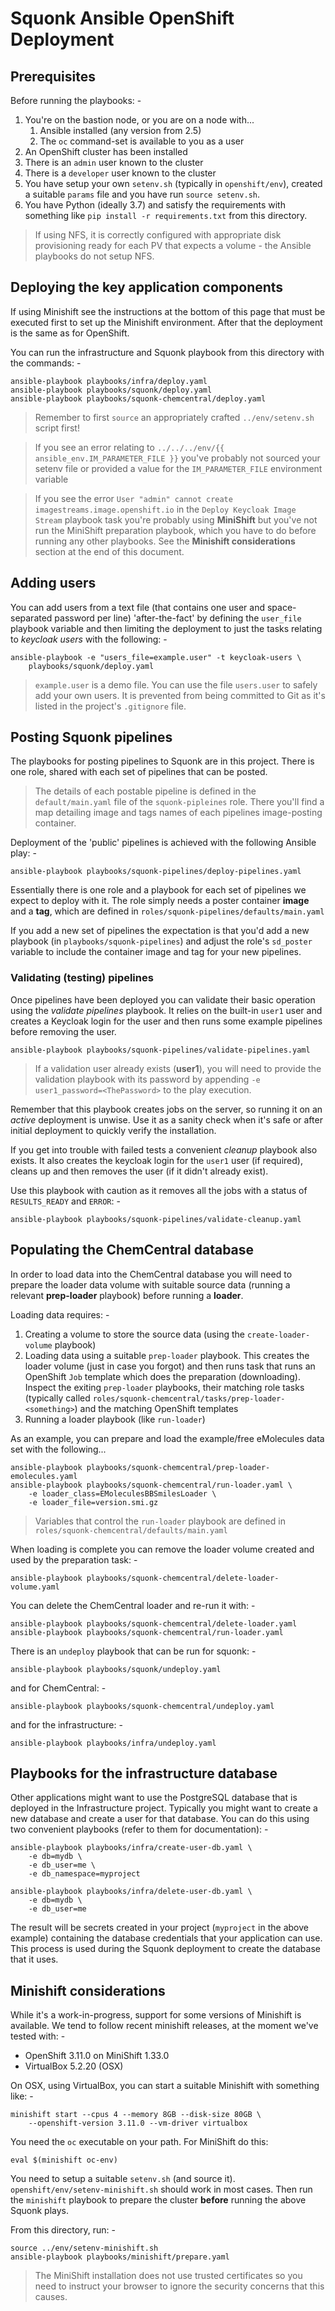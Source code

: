 # Squonk Ansible OpenShift Deployment

## Prerequisites
Before running the playbooks: -

1.  You're on the bastion node, or you are on a node with...
    1.  Ansible installed (any version from 2.5)
    1.  The `oc` command-set is available to you as a user
1.  An OpenShift cluster has been installed
1.  There is an `admin` user known to the cluster
1.  There is a `developer` user known to the cluster
1.  You have setup your own `setenv.sh` (typically in `openshift/env`),
    created a suitable `params` file and you have run `source setenv.sh`.
1.  You have Python (ideally 3.7) and satisfy the requirements
    with something like `pip install -r requirements.txt` from this directory.

>   If using NFS, it is correctly configured with appropriate
    disk provisioning ready for each PV that expects a volume -
    the Ansible playbooks do not setup NFS.

## Deploying the key application components
If using Minishift see the instructions at the bottom of this page that must be
executed first to set up the Minishift environment. After that the deployment is
the same as for OpenShift.

You can run the infrastructure and Squonk playbook from this
directory with the commands: -

    ansible-playbook playbooks/infra/deploy.yaml
    ansible-playbook playbooks/squonk/deploy.yaml
    ansible-playbook playbooks/squonk-chemcentral/deploy.yaml

>   Remember to first `source` an appropriately crafted
    `../env/setenv.sh` script first!

>   If you see an error relating to `../../../env/{{ ansible_env.IM_PARAMETER_FILE }}`
    you've probably not sourced your setenv file or provided a value
    for the `IM_PARAMETER_FILE` environment variable
    
>   If you see the error `User "admin" cannot create imagestreams.image.openshift.io`
    in the `Deploy Keycloak Image Stream` playbook task you're probably using
    **MiniShift** but you've not run the MiniShift preparation playbook, which you
    have to do before running any other playbooks.
    See the **Minishift considerations** section at the end of this document.

## Adding users
You can add users from a text file (that contains one user and space-separated
password per line) 'after-the-fact' by defining the `user_file` playbook
variable and then limiting the deployment to just the tasks relating to
_keycloak users_ with the following: -

    ansible-playbook -e "users_file=example.user" -t keycloak-users \
        playbooks/squonk/deploy.yaml

>   `example.user` is a demo file. You can use the file `users.user`
    to safely add your own users. It is prevented from being committed to
    Git as it's listed in the project's `.gitignore` file.

## Posting Squonk pipelines
The playbooks for posting pipelines to Squonk are in this project.
There is one role, shared with each set of pipelines that can be posted.

>   The details of each postable pipeline is defined in the `default/main.yaml`
    file of the `squonk-pipleines` role. There you'll find a map detailing
    image and tags names of each pipelines image-posting container.

Deployment of the 'public' pipelines is achieved with the following
Ansible play: -

    ansible-playbook playbooks/squonk-pipelines/deploy-pipelines.yaml

Essentially there is one role and a playbook for each set of pipelines we
expect to deploy with it. The role simply needs a poster container **image**
and a **tag**, which are defined in `roles/squonk-pipelines/defaults/main.yaml`

If you add a new set of pipelines the expectation is that you'd add a new
playbook (in `playbooks/squonk-pipelines`) and adjust the role's `sd_poster`
variable to include the container image and tag for your new pipelines.

### Validating (testing) pipelines
Once pipelines have been deployed you can validate their basic operation
using the _validate pipelines_ playbook. It relies on the built-in `user1`
user and creates a Keycloak login for the user and then runs some example
pipelines before removing the user.

    ansible-playbook playbooks/squonk-pipelines/validate-pipelines.yaml

>   If a validation user already exists (**user1**), you will need to
    provide the validation playbook with its password by appending
    `-e user1_password=<ThePassword>` to the play execution.

Remember that this playbook creates jobs on the server, so running it
on an _active_ deployment is unwise. Use it as a sanity check when it's safe
or after initial deployment to quickly verify the installation.
 
If you get into trouble with failed tests a convenient _cleanup_
playbook also exists. It also creates the keycloak login for the `user1`
user (if required), cleans up and then removes the user
(if it didn't already exist).

Use this playbook with caution as it removes all the jobs with a status of
`RESULTS_READY` and `ERROR`: -

    ansible-playbook playbooks/squonk-pipelines/validate-cleanup.yaml

## Populating the ChemCentral database
In order to load data into the ChemCentral database you will need to prepare
the loader data volume with suitable source data (running a relevant
**prep-loader** playbook) before running a **loader**.

Loading data requires: -

1.  Creating a volume to store the source data
    (using the `create-loader-volume` playbook)
1.  Loading data using a suitable `prep-loader` playbook. This creates the
    loader volume (just in case you forgot) and then runs task that runs
    an OpenShift `Job` template which does the preparation (downloading).
    Inspect the exiting `prep-loader` playbooks,
    their matching role tasks (typically called
    `roles/squonk-chemcentral/tasks/prep-loader-<something>`)
    and the matching OpenShift templates
1.  Running a loader playbook (like `run-loader`)

As an example, you can prepare and load the example/free eMolecules
data set with the following...

    ansible-playbook playbooks/squonk-chemcentral/prep-loader-emolecules.yaml
    ansible-playbook playbooks/squonk-chemcentral/run-loader.yaml \
        -e loader_class=EMoleculesBBSmilesLoader \
        -e loader_file=version.smi.gz

>   Variables that control the `run-loader` playbook are defined in
    `roles/squonk-chemcentral/defaults/main.yaml`
    
When loading is complete you can remove the loader volume created and used by
the preparation task: -

    ansible-playbook playbooks/squonk-chemcentral/delete-loader-volume.yaml

You can delete the ChemCentral loader and re-run it with: -

    ansible-playbook playbooks/squonk-chemcentral/delete-loader.yaml
    ansible-playbook playbooks/squonk-chemcentral/run-loader.yaml
        
There is an `undeploy` playbook that can be run for squonk: -

    ansible-playbook playbooks/squonk/undeploy.yaml

and for ChemCentral: -

    ansible-playbook playbooks/squonk-chemcentral/undeploy.yaml

and for the infrastructure: -

    ansible-playbook playbooks/infra/undeploy.yaml

## Playbooks for the infrastructure database
Other applications might want to use the PostgreSQL database that is deployed
in the Infrastructure project. Typically you might want to create a new
database and create a user for that database. You can do this using two
convenient playbooks (refer to them for documentation): -

    ansible-playbook playbooks/infra/create-user-db.yaml \
        -e db=mydb \
        -e db_user=me \
        -e db_namespace=myproject
        
    ansible-playbook playbooks/infra/delete-user-db.yaml \
        -e db=mydb \
        -e db_user=me

The result will be secrets created in your project
(`myproject` in the above example) containing  the database credentials that
your application can use. This process is used during the Squonk 
deployment to create the database that it uses.

## Minishift considerations
While it's a work-in-progress, support for some versions of Minishift is
available. We tend to follow recent minishift releases, at the moment we've
tested with: -

-   OpenShift 3.11.0  on MiniShift 1.33.0
-   VirtualBox 5.2.20 (OSX)

On OSX, using VirtualBox, you can start a suitable Minishift
with something like: -

    minishift start --cpus 4 --memory 8GB --disk-size 80GB \
        --openshift-version 3.11.0 --vm-driver virtualbox

You need the `oc` executable on your path. For MiniShift do this:

    eval $(minishift oc-env)
 
You need to setup a suitable `setenv.sh` (and source it).
`openshift/env/setenv-minishift.sh` should work in most cases.
Then run the `minishift` playbook to prepare the cluster **before** running
the above Squonk plays.

From this directory, run: -

    source ../env/setenv-minishift.sh
    ansible-playbook playbooks/minishift/prepare.yaml

>   The MiniShift installation does not use trusted certificates so
    you need to instruct your browser to ignore the security concerns
    that this causes.
